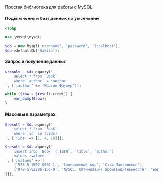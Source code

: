 Простая библиотека для работы с MySQL

#### Подключение и база данных по умолчанию

~~~php
<?php

use \Mysql\Mysql;

$db = new Mysql('username', 'password', 'localhost');
$db->defaultDb('Sakila');

~~~

#### Запрос и получение данных

~~~php
$result = $db->query('
	select * from `Book`
	where `author` = :author
', [':author' => 'Мартин Фаулер']);

while ($row = $result->row()) {
	var_dump($row);
}
~~~

#### Массивы в параметрах

~~~php
$result = $db->query('
	select * from `Book`
	where `id` in (:ids)
', [':ids' => [1, 4, 10]]);
~~~

~~~php
$result = $db->query('
	insert into `Book` (`ISBN`, `title`, `author`)
	values :values
', [':values' => [
	['978-5-7502-0064-1', 'Совершенный код', 'Стив Макконнелл'],
	['978-5-93286-153-0', 'MySQL. Оптимизация производительности', 'Бэрон Шварц, Петр Зайцев, Вадим Ткаченко, Джереми Д. Зооднай, Дерек Дж. Баллинг, Арьен Ленц']
]]);
~~~
